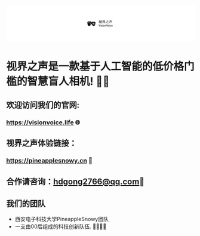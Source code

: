 ![视界之声logo](image/visionvoice_cover.jpg)

# 视界之声是一款基于人工智能的低价格门槛的智慧盲人相机! 📸🌟
## 欢迎访问我们的官网:
### <https://visionvoice.life> 🌐
## 视界之声体验链接：
### <https://pineapplesnowy.cn> 🚀
## 合作请咨询：[hdgong2766@qq.com](mailto:hdgong2766@qq.com)🤝

## 我们的团队
- 西安电子科技大学PineappleSnowy团队
- 一支由00后组成的科技创新队伍. 👩‍💻🧑‍💻
